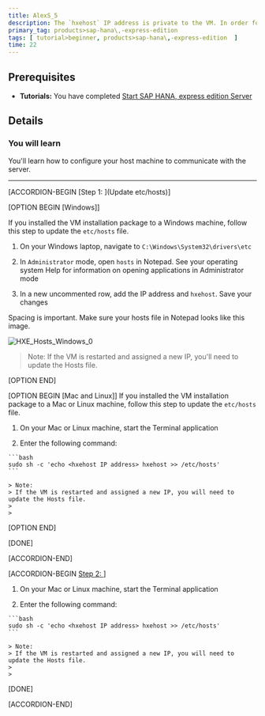 ```yaml
---
title: AlexS_5
description: The `hxehost` IP address is private to the VM. In order for applications on your laptop (like your web browser) to access `hxehost`, add the `hxehost` IP address to your laptop's hostname map.
primary_tag: products>sap-hana\,-express-edition
tags: [ tutorial>beginner, products>sap-hana\,-express-edition  ]
time: 22
---
```

<!-- loio3040d723d58b48f1a97077c001fe4c7f -->

## Prerequisites
 - **Tutorials:** You have completed [Start SAP HANA, express edition Server](hxe-ua-getting-started-vm)

## Details
### You will learn
You'll learn how to configure your host machine to communicate with the server.

---

[ACCORDION-BEGIN [Step 1: ](Update etc/hosts)]

[OPTION BEGIN [Windows]]

If you installed the VM installation package to a Windows machine, follow this step to update the `etc/hosts` file.

1.   On your Windows laptop, navigate to `C:\Windows\System32\drivers\etc`

2.   In `Administrator` mode, open `hosts` in Notepad. See your operating system Help for information on opening applications in Administrator mode

3.   In a new uncommented row, add the IP address and `hxehost`. Save your changes

Spacing is important. Make sure your hosts file in Notepad looks like this image.

![HXE_Hosts_Windows_0](HXE_Hosts_Windows_0.png)
> Note:
> If the VM is restarted and assigned a new IP, you'll need to update the Hosts file.
>
>

[OPTION END]


[OPTION BEGIN [Mac and Linux]]
If you installed the VM installation package to a Mac or Linux machine, follow this step to update the `etc/hosts` file.

1.   On your Mac or Linux machine, start the Terminal application

2.   Enter the following command:

    ```bash
    sudo sh -c 'echo <hxehost IP address> hxehost >> /etc/hosts'
    ```

    > Note:
    > If the VM is restarted and assigned a new IP, you will need to update the Hosts file.
    >
    >

[OPTION END]

[DONE]

[ACCORDION-END]

[ACCORDION-BEGIN [Step 2: ](NEW)]

1.   On your Mac or Linux machine, start the Terminal application

2.   Enter the following command:

    ```bash
    sudo sh -c 'echo <hxehost IP address> hxehost >> /etc/hosts'
    ```

    > Note:
    > If the VM is restarted and assigned a new IP, you will need to update the Hosts file.
    >
    >

[DONE]

[ACCORDION-END]
